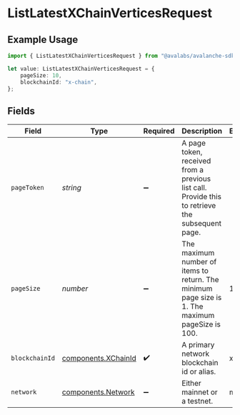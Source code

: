 # ListLatestXChainVerticesRequest

## Example Usage

```typescript
import { ListLatestXChainVerticesRequest } from "@avalabs/avalanche-sdk/models/operations";

let value: ListLatestXChainVerticesRequest = {
    pageSize: 10,
    blockchainId: "x-chain",
};
```

## Fields

| Field                                                                                           | Type                                                                                            | Required                                                                                        | Description                                                                                     | Example                                                                                         |
| ----------------------------------------------------------------------------------------------- | ----------------------------------------------------------------------------------------------- | ----------------------------------------------------------------------------------------------- | ----------------------------------------------------------------------------------------------- | ----------------------------------------------------------------------------------------------- |
| `pageToken`                                                                                     | *string*                                                                                        | :heavy_minus_sign:                                                                              | A page token, received from a previous list call. Provide this to retrieve the subsequent page. |                                                                                                 |
| `pageSize`                                                                                      | *number*                                                                                        | :heavy_minus_sign:                                                                              | The maximum number of items to return. The minimum page size is 1. The maximum pageSize is 100. | 10                                                                                              |
| `blockchainId`                                                                                  | [components.XChainId](../../models/components/xchainid.md)                                      | :heavy_check_mark:                                                                              | A primary network blockchain id or alias.                                                       | x-chain                                                                                         |
| `network`                                                                                       | [components.Network](../../models/components/network.md)                                        | :heavy_minus_sign:                                                                              | Either mainnet or a testnet.                                                                    | mainnet                                                                                         |